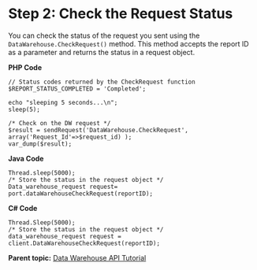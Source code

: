 # Step 2: Check the Request Status

 

You can check the status of the request you sent using the `DataWarehouse.CheckRequest()` method. This method accepts the report ID as a parameter and returns the status in a request object.

**PHP Code** 

```
// Status codes returned by the CheckRequest function
$REPORT_STATUS_COMPLETED = 'Completed';

echo "sleeping 5 seconds...\n";
sleep(5);

/* Check on the DW request */
$result = sendRequest('DataWarehouse.CheckRequest', array('Request_Id'=>$request_id) );
var_dump($result);   

```

**Java Code** 

```
Thread.sleep(5000);
/* Store the status in the request object */
Data_warehouse_request request= port.dataWarehouseCheckRequest(reportID);

```

**C# Code** 

```
Thread.Sleep(5000);
/* Store the status in the request object */
data_warehouse_request request = 
client.DataWarehouseCheckRequest(reportID);

```

**Parent topic:** [Data Warehouse API Tutorial](c_data_warehouse_API_tutorial.md)

